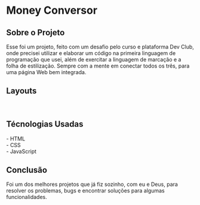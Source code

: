 <h1> Money Conversor </h1>

<h2>Sobre o Projeto</h2>
<p>Esse foi um projeto, feito com um desafio pelo curso e plataforma Dev Club, onde precisei utilizar e elaborar um código na primeira linguagem de programação que usei, além de exercitar a linguagem de marcação e a folha de estilização. Sempre com a mente em conectar todos os três, para uma página Web bem integrada.</p>


<h2>Layouts</h2>
<img src: > 
<img src: >

<h2>Técnologias Usadas</h2>
  - HTML <br>
  - CSS <br>
  - JavaScript <br>
  
<h2>Conclusão</h2>
<p> Foi um dos melhores projetos que já fiz sozinho, com eu e Deus, para resolver os problemas, bugs e encontrar soluções para algumas funcionalidades.</p>
